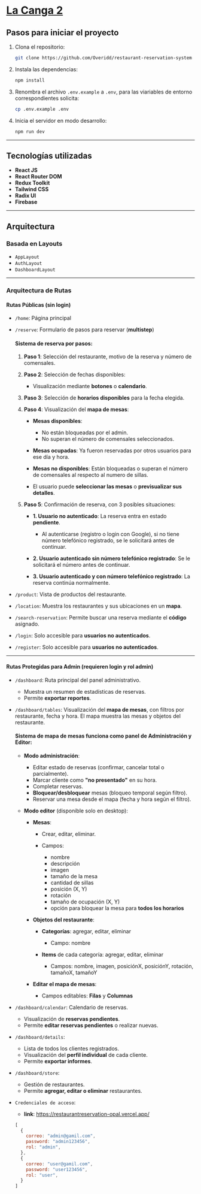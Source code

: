 # [**La Canga 2**](https://restaurantreservation-opal.vercel.app/)  

## Pasos para iniciar el proyecto 

1. Clona el repositorio:

   ```bash
   git clone https://github.com/Overidd/restaurant-reservation-system
   ```

2. Instala las dependencias:

   ```bash
   npm install
   ```
3. Renombra el archivo `.env.example` a `.env`, para las viariables de entorno correspondientes solicita:

   ```bash
   cp .env.example .env
   ```

4. Inicia el servidor en modo desarrollo:

   ```bash
   npm run dev
   ```

---

## Tecnologías utilizadas

* **React JS**
* **React Router DOM**
* **Redux Toolkit**
* **Tailwind CSS**
* **Radix UI**
* **Firebase**

---

## Arquitectura

### Basada en Layouts

* `AppLayout`
* `AuthLayout`
* `DashboardLayout`

---

### Arquitectura de Rutas

#### Rutas Públicas (sin login)

* `/home`: Página principal

* `/reserve`: Formulario de pasos para reservar (**multistep**)

  #### Sistema de reserva por pasos:

  1. **Paso 1**: Selección del restaurante, motivo de la reserva y número de comensales.
  2. **Paso 2**: Selección de fechas disponibles:

     * Visualización mediante **botones** o **calendario**.
  3. **Paso 3**: Selección de **horarios disponibles** para la fecha elegida.
  4. **Paso 4**: Visualización del **mapa de mesas**:

     * **Mesas disponibles**:

       * No están bloqueadas por el admin.
       * No superan el número de comensales seleccionados.
     * **Mesas ocupadas**: Ya fueron reservadas por otros usuarios para ese día y hora.
     * **Mesas no disponibles**: Están bloqueadas o superan el número de comensales al respecto al numero de sillas.
     * El usuario puede **seleccionar las mesas** o **previsualizar sus detalles**.
  5. **Paso 5**: Confirmación de reserva, con 3 posibles situaciones:

     * **1. Usuario no autenticado**: La reserva entra en estado **pendiente**.

       * Al autenticarse (registro o login con Google), si no tiene número telefónico registrado, se le solicitará antes de continuar.
     * **2. Usuario autenticado sin número telefónico registrado**: Se le solicitará el número antes de continuar.
     * **3. Usuario autenticado y con número telefónico registrado**: La reserva continúa normalmente.

* `/product`: Vista de productos del restaurante.

* `/location`: Muestra los restaurantes y sus ubicaciones en un **mapa**.

* `/search-reservation`: Permite buscar una reserva mediante el **código** asignado.

* `/login`: Solo accesible para **usuarios no autenticados**.

* `/register`: Solo accesible para **usuarios no autenticados**.

---

#### Rutas Protegidas para Admin (requieren login y rol admin)

* `/dashboard`:
  Ruta principal del panel administrativo.

  * Muestra un resumen de estadísticas de reservas.
  * Permite **exportar reportes**.

* `/dashboard/tables`:
  Visualización del **mapa de mesas**, con filtros por restaurante, fecha y hora.
  El mapa muestra las mesas y objetos del restaurante.

  #### Sistema de mapa de mesas funciona como panel de Administración y Editor:

  * **Modo administración**:
    * Editar estado de reservas (confirmar, cancelar total o parcialmente).
    * Marcar cliente como **"no presentado"** en su hora.
    * Completar reservas.
    * **Bloquear/desbloquear** mesas (bloqueo temporal según filtro).
    * Reservar una mesa desde el mapa (fecha y hora según el filtro).

  * **Modo editor** (disponible solo en desktop):

    * **Mesas**:

      * Crear, editar, eliminar.
      * Campos:

        * nombre
        * descripción
        * imagen
        * tamaño de la mesa
        * cantidad de sillas
        * posición (X, Y)
        * rotación
        * tamaño de ocupación (X, Y)
        * opción para bloquear la mesa para **todos los horarios**

    * **Objetos del restaurante**:

      * **Categorías**: agregar, editar, eliminar

        * Campo: nombre
      * **Items** de cada categoría: agregar, editar, eliminar

        * Campos: nombre, imagen, posiciónX, posiciónY, rotación, tamañoX, tamañoY

    * **Editar el mapa de mesas**:

      * Campos editables: **Filas** y **Columnas**

* `/dashboard/calendar`:
  Calendario de reservas.

  * Visualización de **reservas pendientes**.
  * Permite **editar reservas pendientes** o realizar nuevas.

* `/dashboard/details`:

  * Lista de todos los clientes registrados.
  * Visualización del **perfil individual** de cada cliente.
  * Permite **exportar informes**.

* `/dashboard/store`:

  * Gestión de restaurantes.
  * Permite **agregar, editar o eliminar** restaurantes.


* `Credenciales de acceso`:
  - **link**: https://restaurantreservation-opal.vercel.app/ 
  ```javascript 
  [
    {
      correo: "admin@gamil.com",
      password: "admin123456",
      rol: "admin",
    },
    {
      correo: "user@gamil.com",
      password: "user123456",
      rol: "user",
    }
  ]
  ```

